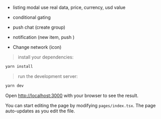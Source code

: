 - listing modal use real data, price, currency, usd value

- conditional gating
- push chat (create group)
- notification (new item, push )
- Change network (icon)



> install your dependencies:

```bash
yarn install
```

> run the development server:

```bash
yarn dev
```

Open [http://localhost:3000](http://localhost:3000) with your browser to see the result.

You can start editing the page by modifying `pages/index.tsx`. The page auto-updates as you edit the file.
